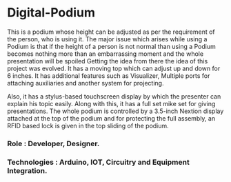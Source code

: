 # Digital-Podium
This is a podium whose height can be adjusted as per the requirement of the person, who is using it.
The major issue which arises while using a Podium is that if the height of a person is not normal than using a Podium becomes nothing more than an embarrassing moment and the whole presentation will be spoiled Getting the idea from there the idea of this project was evolved.
It has a moving top which can adjust up and down for 6 inches. It has additional features such as Visualizer, Multiple ports for attaching auxiliaries and another system for projecting.

Also, it has a stylus-based touchscreen display by which the presenter can explain his topic easily. Along with this, it has a full set mike set for giving presentations.
The whole podium is controlled by a 3.5-inch Nextion display attached at the top of the podium and for protecting the full assembly, an RFID based lock is given in the top sliding of the podium.

<h3>Role : Developer, Designer.

<h3>Technologies : Arduino, IOT, Circuitry and Equipment Integration.
